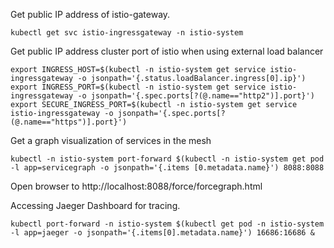 Get public IP address of istio-gateway.

    kubectl get svc istio-ingressgateway -n istio-system

Get public IP address cluster port of istio when using external load balancer
 
    export INGRESS_HOST=$(kubectl -n istio-system get service istio-ingressgateway -o jsonpath='{.status.loadBalancer.ingress[0].ip}')
    export INGRESS_PORT=$(kubectl -n istio-system get service istio-ingressgateway -o jsonpath='{.spec.ports[?(@.name=="http2")].port}')
    export SECURE_INGRESS_PORT=$(kubectl -n istio-system get service istio-ingressgateway -o jsonpath='{.spec.ports[?(@.name=="https")].port}')


Get a graph visualization of services in the mesh


    kubectl -n istio-system port-forward $(kubectl -n istio-system get pod -l app=servicegraph -o jsonpath='{.items [0.metadata.name}') 8088:8088

Open browser to http://localhost:8088/force/forcegraph.html


Accessing Jaeger Dashboard for tracing.


    kubectl port-forward -n istio-system $(kubectl get pod -n istio-system -l app=jaeger -o jsonpath='{.items[0].metadata.name}') 16686:16686 &
